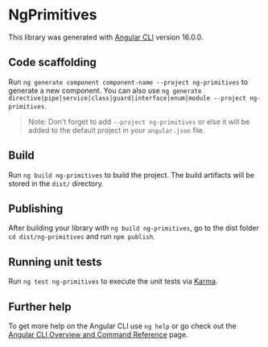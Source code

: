 # NgPrimitives

This library was generated with [Angular CLI](https://github.com/angular/angular-cli) version 16.0.0.

## Code scaffolding

Run `ng generate component component-name --project ng-primitives` to generate a new component. You can also use `ng generate directive|pipe|service|class|guard|interface|enum|module --project ng-primitives`.
> Note: Don't forget to add `--project ng-primitives` or else it will be added to the default project in your `angular.json` file. 

## Build

Run `ng build ng-primitives` to build the project. The build artifacts will be stored in the `dist/` directory.

## Publishing

After building your library with `ng build ng-primitives`, go to the dist folder `cd dist/ng-primitives` and run `npm publish`.

## Running unit tests

Run `ng test ng-primitives` to execute the unit tests via [Karma](https://karma-runner.github.io).

## Further help

To get more help on the Angular CLI use `ng help` or go check out the [Angular CLI Overview and Command Reference](https://angular.io/cli) page.
